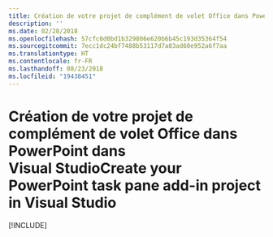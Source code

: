 ```yaml
---
title: Création de votre projet de complément de volet Office dans PowerPoint dans Visual Studio
description: ''
ms.date: 02/28/2018
ms.openlocfilehash: 57cfc0d0bd1b329806e620b6b45c193d35364f54
ms.sourcegitcommit: 7ecc1dc24bf7488b53117d7a83ad60e952a6f7aa
ms.translationtype: HT
ms.contentlocale: fr-FR
ms.lasthandoff: 08/23/2018
ms.locfileid: "19438451"
---
```

# <a name="create-your-powerpoint-task-pane-add-in-project-in-visual-studio"></a><span data-ttu-id="7362f-102">Création de votre projet de complément de volet Office dans PowerPoint dans Visual Studio</span><span class="sxs-lookup"><span data-stu-id="7362f-102">Create your PowerPoint task pane add-in project in Visual Studio</span></span>

[!INCLUDE[](../includes/powerpoint-tutorial-setup.md)]